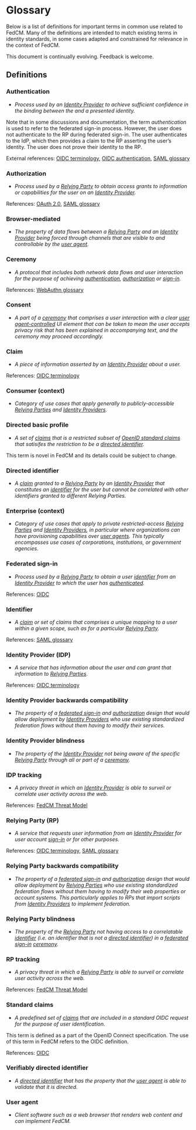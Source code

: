 # Glossary

Below is a list of definitions for important terms in common use related to FedCM. Many of the definitions are intended to match existing terms in identity standards, in some cases adapted and constrained for relevance in the context of FedCM.

This document is continually evolving. Feedback is welcome.

## Definitions
### Authentication
* _Process used by an [Identity Provider](#identity-provider-idp) to achieve sufficient confidence in the binding between the and a presented identity._

Note that in some discussions and documentation, the term _authentication_ is used to refer to the federated sign-in process. However, the user does not authenticate to the RP during federated sign-in. The user authenticates to the IdP, which then provides a claim to the RP asserting the user’s identity. The user does not prove their identity to the RP.

External references: [OIDC terminology](https://openid.net/specs/openid-connect-core-1_0.html#Terminology), [OIDC authentication](https://openid.net/specs/openid-connect-core-1_0.html#Authentication), [SAML glossary](https://docs.oasis-open.org/security/saml/v2.0/saml-glossary-2.0-os.pdf)


### Authorization
* _Process used by a [Relying Party](#relying-party-rp) to obtain access grants to information or capabilities for the user on an [Identity Provider](#identity-provider-idp)._

References: [OAuth 2.0](https://tools.ietf.org/html/rfc6749), [SAML glossary](https://docs.oasis-open.org/security/saml/v2.0/saml-glossary-2.0-os.pdf)


### Browser-mediated
* _The property of data flows between a [Relying Party](#relying-party-rp) and an [Identity Provider](#identity-provider-idp) being forced through channels that are visible to and controllable by the [user agent](#user-agent)._


### Ceremony
* _A protocol that includes both network data flows and user interaction for the purpose of achieving [authentication](#authentication), [authorization](#authorization) or [sign-in](#federated-sign-in)._

References: [WebAuthn glossary](https://www.w3.org/TR/webauthn/#ceremony)


### Consent
* _A part of a [ceremony](#ceremony) that comprises a user interaction with a clear [user agent-controlled](#user-agent) UI element that can be taken to mean the user accepts privacy risk that has been explained in accompanying text, and the ceremony may proceed accordingly._


### Claim
* _A piece of information asserted by an [Identity Provider](#identity-provider-idp) about a user._

References: [OIDC terminology](https://openid.net/specs/openid-connect-core-1_0.html#Terminology)


### Consumer (context)
* _Category of use cases that apply generally to publicly-accessible [Relying Parties](#relying-party-rp) and [Identity Providers](#identity-provider-idp)._


### Directed basic profile
* _A set of [claims](#claim) that is a restricted subset of [OpenID standard claims](#standard-claims) that satisifes the restriction to be a [directed identifier](#directed-identifier)._

This term is novel in FedCM and its details could be subject to change.


### Directed identifier
* _A [claim](#claim) granted to a [Relying Party](#relying-party-rp) by an [Identity Provider](#identity-provider-idp) that constitutes an [identifier](#identifier) for the user but cannot be correlated with other identifiers granted to different Relying Parties._


### Enterprise (context)
* _Category of use cases that apply to private restricted-access [Relying Parties](#relying-party-rp) and [Identity Providers](#identity-provider-idp), in particular where organizations can have provisioning capabilities over [user agents](#user-agent). This typically encompasses use cases of corporations, institutions, or government agencies._


### Federated sign-in
* _Process used by a [Relying Party](#relying-party-rp) to obtain a user [identifier](#identifier) from an [Identity Provider](#identity-provider-idp) to which the user has [authenticated](#authentication)._

References: [OIDC](https://openid.net/specs/openid-connect-core-1_0.html)


### Identifier
* _A [claim](#claim) or set of claims that comprises a unique mapping to a user within a given scope, such as for a particular [Relying Party](#relying-party-rp)._

References: [SAML glossary](https://docs.oasis-open.org/security/saml/v2.0/saml-glossary-2.0-os.pdf)


### Identity Provider (IDP)
* _A service that has information about the user and can grant that information to [Relying Parties](#relying-party-rp)._

References: [OIDC terminology](https://openid.net/specs/openid-connect-core-1_0.html#Terminology)


### Identity Provider backwards compatibility
* _The property of a [federated sign-in](#federated-sign-in) and [authorization](#authorization) design that would allow deployment by [Identity Providers](#identity-provider-idp) who use existing standardized federation flows without them having to modify their services._


### Identity Provider blindness
* _The property of the [Identity Provider](#identity-provider-idp) not being aware of the specific [Relying Party](#relying-party-rp) through all or part of a [ceremony](#ceremony)._


### IDP tracking
* _A privacy threat in which an [Identity Provider](#identity-provider-idp) is able to surveil or correlate user activity across the web._

References: [FedCM Threat Model](https://wicg.github.io/FedCM/#by-idp)


### Relying Party (RP)
* _A service that requests user information from an [Identity Provider](#identity-provider-idp) for user account [sign-in](#federated-sign-in) or for other purposes._

References: [OIDC terminology](https://openid.net/specs/openid-connect-core-1_0.html#Terminology), [SAML glossary](https://docs.oasis-open.org/security/saml/v2.0/saml-glossary-2.0-os.pdf)


### Relying Party backwards compatibility
* _The property of a [federated sign-in](#federated-sign-in) and [authorization](#authorization) design that would allow deployment by [Relying Parties](#relying-party-rp) who use existing standardized federation flows without them having to modify their web properties or account systems. This particularly applies to RPs that import scripts from [Identity Providers](#identity-provider-idp) to implement federation._


### Relying Party blindness
* _The property of the [Relying Party](#relying-party-rp) not having access to a correlatable [identifier](#identifier) (i.e. an identifier that is not a [directed identifier](#directed-identifier)) in a [federated sign-in](#federated-sign-in) [ceremony](#ceremony)._


### RP tracking
* _A privacy threat in which a [Relying Party](#relying-party-rp) is able to surveil or correlate user activity across the web._

References: [FedCM Threat Model](https://wicg.github.io/FedCM/#by-rp)


### Standard claims
* _A predefined set of [claims](#claim) that are included in a standard OIDC request for the purpose of user identification._

This term is defined as a part of the OpenID Connect specification. The use of this term in FedCM refers to the OIDC definition.

References: [OIDC](https://openid.net/specs/openid-connect-core-1_0.html#StandardClaims)


### Verifiably directed identifier
* _A [directed identifier](#directed-identifier) that has the property that the [user agent](#user-agent) is able to validate that it is directed._


### User agent
* _Client software such as a web browser that renders web content and can implement FedCM._
